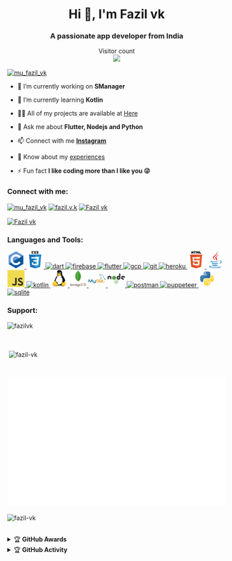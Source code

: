 <h1 align="center">Hi 👋, I'm Fazil vk</h1>
<h3 align="center">A passionate app developer from India</h3>

<!-- <p align="center"> <img src="https://hits.seeyoufarm.com/api/count/incr/badge.svg?url=https://github.com/mu-fazil-vk/&title=Profile%20Views&label=Profile%20views&color=0e75b6&style=flat" alt="fazil-vk" /> </p> -->
<p align="center"> 
  Visitor count<br>
  <img src="https://profile-counter.glitch.me/mu-fazil-vk/count.svg" />
</p>

<p align="left"> <a href="https://twitter.com/mu_fazil_vk" target="blank"><img src="https://img.shields.io/twitter/follow/mu_fazil_vk?logo=twitter&style=for-the-badge" alt="mu_fazil_vk" /></a> </p>

- 🔭 I’m currently working on **SManager**

- 🌱 I’m currently learning **Kotlin**

- 👨‍💻 All of my projects are available at [Here](https://fazilvk.me/)

- 💬 Ask me about **Flutter, Nodejs and Python**

- 📫 Connect with me **[Instagram](https://instagram.com/fazil.v.k)**

- 📄 Know about my [experiences](https://fazilvk.me/)

- ⚡ Fun fact **I like coding more than I like you 😜**

<h3 align="left">Connect with me:</h3>
<p align="left">
<a href="https://twitter.com/mu_fazil_vk" target="blank"><img align="center" src="https://www.freepnglogos.com/uploads/twitter-logo-png/twitter-bird-symbols-png-logo-0.png" alt="mu_fazil_vk" height="54" width="54" /></a>
<a href="https://instagram.com/fazil.v.k" target="blank"><img align="center" src="https://www.freepnglogos.com/uploads/instagram-logo-png-transparent-0.png" alt="fazil.v.k" height="54" width="54" /></a>
<a href="mailto:fazilvk6@gmail.com" target="blank"><img align="center" src="https://www.freepnglogos.com/uploads/facebook-logo-icon/facebook-logo-icon-facebook-icon-png-images-icons-and-png-backgrounds-1.png" alt="Fazil vk" height="50" width="50" /></a>

<p align="left"

<a href="https://linkedin.com/in/muhammed-fazil-vk" target="blank"><img align="center" src="https://www.freepnglogos.com/uploads/linkedin-logo-transparent-png-25.png" alt="Fazil vk" height="46" width="170"/></a>

<!-- </p>
<p align="left">
<a href="https://instagram.com/mu.fazil_vk" target="blank"><img align="center" src="https://raw.githubusercontent.com/rahuldkjain/github-profile-readme-generator/master/src/images/icons/Social/instagram.svg" alt="mu.fazil_vk" height="30" width="40" /></a>
<a href="https://twitter.com/mu_fazil_vk" target="blank"><img align="center" src="https://raw.githubusercontent.com/rahuldkjain/github-profile-readme-generator/master/src/images/icons/Social/twitter.svg" alt="mu_fazil_vk" height="30" width="40" /></a>
<a href="https://linkedin.com/in/muhammed-fazil-vk" target="blank"><img align="center" src="https://raw.githubusercontent.com/rahuldkjain/github-profile-readme-generator/master/src/images/icons/Social/linked-in-alt.svg" alt="muhammed-fazil-vk" height="30" width="40" /></a>
<a href="https://fb.com/muhammedfazilvkk" target="blank"><img align="center" src="https://raw.githubusercontent.com/rahuldkjain/github-profile-readme-generator/master/src/images/icons/Social/facebook.svg" alt="muhammedfazilvkk" height="30" width="40" /></a>
</p> --> 

<h3 align="left">Languages and Tools:</h3>
<p align="left"> <a href="https://www.cprogramming.com/" target="_blank" rel="noreferrer"> <img src="https://raw.githubusercontent.com/devicons/devicon/master/icons/c/c-original.svg" alt="c" width="40" height="40"/> </a> <a href="https://www.w3schools.com/css/" target="_blank" rel="noreferrer"> <img src="https://raw.githubusercontent.com/devicons/devicon/master/icons/css3/css3-original-wordmark.svg" alt="css3" width="40" height="40"/> </a> <a href="https://dart.dev" target="_blank" rel="noreferrer"> <img src="https://www.vectorlogo.zone/logos/dartlang/dartlang-icon.svg" alt="dart" width="40" height="40"/> </a> <a href="https://firebase.google.com/" target="_blank" rel="noreferrer"> <img src="https://www.vectorlogo.zone/logos/firebase/firebase-icon.svg" alt="firebase" width="40" height="40"/> </a> <a href="https://flutter.dev" target="_blank" rel="noreferrer"> <img src="https://www.vectorlogo.zone/logos/flutterio/flutterio-icon.svg" alt="flutter" width="40" height="40"/> </a> <a href="https://cloud.google.com" target="_blank" rel="noreferrer"> <img src="https://www.vectorlogo.zone/logos/google_cloud/google_cloud-icon.svg" alt="gcp" width="40" height="40"/> </a> <a href="https://git-scm.com/" target="_blank" rel="noreferrer"> <img src="https://www.vectorlogo.zone/logos/git-scm/git-scm-icon.svg" alt="git" width="40" height="40"/> </a> <a href="https://heroku.com" target="_blank" rel="noreferrer"> <img src="https://www.vectorlogo.zone/logos/heroku/heroku-icon.svg" alt="heroku" width="40" height="40"/> </a> <a href="https://www.w3.org/html/" target="_blank" rel="noreferrer"> <img src="https://raw.githubusercontent.com/devicons/devicon/master/icons/html5/html5-original-wordmark.svg" alt="html5" width="40" height="40"/> </a> <a href="https://www.java.com" target="_blank" rel="noreferrer"> <img src="https://raw.githubusercontent.com/devicons/devicon/master/icons/java/java-original.svg" alt="java" width="40" height="40"/> </a> <a href="https://developer.mozilla.org/en-US/docs/Web/JavaScript" target="_blank" rel="noreferrer"> <img src="https://raw.githubusercontent.com/devicons/devicon/master/icons/javascript/javascript-original.svg" alt="javascript" width="40" height="40"/> </a> <a href="https://kotlinlang.org" target="_blank" rel="noreferrer"> <img src="https://www.vectorlogo.zone/logos/kotlinlang/kotlinlang-icon.svg" alt="kotlin" width="40" height="40"/> </a> <a href="https://www.linux.org/" target="_blank" rel="noreferrer"> <img src="https://raw.githubusercontent.com/devicons/devicon/master/icons/linux/linux-original.svg" alt="linux" width="40" height="40"/> </a> <a href="https://www.mongodb.com/" target="_blank" rel="noreferrer"> <img src="https://raw.githubusercontent.com/devicons/devicon/master/icons/mongodb/mongodb-original-wordmark.svg" alt="mongodb" width="40" height="40"/> </a> <a href="https://www.mysql.com/" target="_blank" rel="noreferrer"> <img src="https://raw.githubusercontent.com/devicons/devicon/master/icons/mysql/mysql-original-wordmark.svg" alt="mysql" width="40" height="40"/> </a> <a href="https://nodejs.org" target="_blank" rel="noreferrer"> <img src="https://raw.githubusercontent.com/devicons/devicon/master/icons/nodejs/nodejs-original-wordmark.svg" alt="nodejs" width="40" height="40"/> </a> <a href="https://postman.com" target="_blank" rel="noreferrer"> <img src="https://www.vectorlogo.zone/logos/getpostman/getpostman-icon.svg" alt="postman" width="40" height="40"/> </a> <a href="https://github.com/puppeteer/puppeteer" target="_blank" rel="noreferrer"> <img src="https://www.vectorlogo.zone/logos/pptrdev/pptrdev-official.svg" alt="puppeteer" width="40" height="40"/> </a> <a href="https://www.python.org" target="_blank" rel="noreferrer"> <img src="https://raw.githubusercontent.com/devicons/devicon/master/icons/python/python-original.svg" alt="python" width="40" height="40"/> </a> <a href="https://www.sqlite.org/" target="_blank" rel="noreferrer"> <img src="https://www.vectorlogo.zone/logos/sqlite/sqlite-icon.svg" alt="sqlite" width="40" height="40"/> </a> </p>

<h3 align="left">Support:</h3>
<p><a href="https://www.buymeacoffee.com/fazilvk"> <img align="left" src="https://cdn.buymeacoffee.com/buttons/v2/default-yellow.png" height="50" width="210" alt="fazilvk" /></a></p><br><br>
<br>

<p>
 <!-- <img align="center" src="https://github-readme-stats.vercel.app/api?username=mu-fazil-vk&show_icons=true&theme=radical" alt="fazil-vk" />
</p> 
<br> -->

<p>&nbsp;<img align="center" src="https://github-readme-stats.vercel.app/api/top-langs?username=mu-fazil-vk&show_icons=true&layout=compact&theme=nightowl" alt="fazil-vk" /></p>
<br> 

![Fazil vk](https://raw.githubusercontent.com/mu-fazil-vk/github-stats/master/generated/languages.svg#gh-dark-mode-only)
<br>


<p><img align="center" src="https://github-readme-streak-stats.herokuapp.com/?user=mu-fazil-vk&show_icons=true&theme=radical" alt="fazil-vk" /></p>
<br>


<details>
    <summary>&#127942 <b>GitHub Awards</b></summary><br/>

![Github Trophy](https://github-profile-trophy.vercel.app/?username=mu-fazil-vk)

</details>

<details>
    <summary>&#127942 <b>GitHub Activity</b></summary><br/>

<!-- ![Metrics](https://metrics.lecoq.io/mu-fazil-vk?template=classic&followup=1&isocalendar=1&languages=1&isocalendar.duration=half-year&config.timezone=Asia%2FIndia) -->
  

[![News](https://github-readme-stats.vercel.app/api/pin/?username=mu-fazil-vk&repo=whatsapp-bot)](https://github.com/mu-fazil-vk/whatsapp-bot)

</details>
